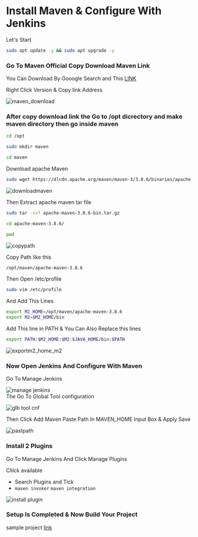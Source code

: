 # Install Maven & Configure With Jenkins
Let's Start 
```bash
sudo apt update -y && sudo apt upgrade -y
```
### Go To Maven Official Copy Download Maven Link 

You Can Download By Gooogle Search and This [LINK](https://maven.apache.org/download.cgi)  

Right Click Version & Copy link Address

![maven_download](https://github.com/ritikvirus/Jenkins/blob/main/images/download%20maven.png)  

### After copy download link the Go to /opt dicrectory and make maven directory then go inside maven  

```bash
cd /opt
```  
```bash
sudo mkdir maven
```
```bash
cd maven 
```
Download apache Maven  

```bash
sudo wget https://dlcdn.apache.org/maven/maven-3/3.8.6/binaries/apache-maven-3.8.6-bin.tar.gz
```  
![downloadmaven](https://github.com/ritikvirus/Jenkins/blob/main/images/wget%20maven.PNG)  

Then Extract apache maven tar file  

```bash
sudo tar -xvf apache-maven-3.8.6-bin.tar.gz
```
```bash
cd apache-maven-3.8.6/
```
```bash
pwd
```
![copypath](https://github.com/ritikvirus/Jenkins/blob/main/images/apache%20folder%20inside.PNG)  

Copy Path like this
```bash
/opt/maven/apache-maven-3.8.6
```
Then Open /etc/profile  

```bash
sudo vim /etc/profile
```
And Add This Lines 
```bash
export M2_HOME=/opt/maven/apache-maven-3.8.6
export M2=$M2_HOME/bin
```
Add This line in PATH & You Can Also Replace this lines
```bash
export PATH:$M2_HOME:$M2:$JAVA_HOME/bin:$PATH
```
![exportm2_home_m2](https://github.com/ritikvirus/Jenkins/blob/main/images/export%20m2_home%20and%20m2.PNG)  

### Now Open Jenkins And Configure With Maven

Go To Manage Jenkins  

![manage jenkins](https://github.com/ritikvirus/Jenkins/blob/main/images/Go%20to%20manage%20jenkins.PNG)  
The Go To Global Tool configuration  

![glb tool cnf](https://github.com/ritikvirus/Jenkins/blob/main/images/global%20tool%20configuration.PNG)  

Then Click Add Maven Paste Path In MAVEN_HOME Input Box & Apply Save  

![pastpath](https://github.com/ritikvirus/Jenkins/blob/main/images/setup%20maven%20path%20in%20maven%20home%20input%20box.PNG)

### Install 2 Plugins 
Go To Manage Jenkins And Click Manage Plugins  

Clilck available  

-  Search Plugins and Tick 
  - `maven invoker` `maven integration`  
 
 ![install plugin](https://github.com/ritikvirus/Jenkins/blob/main/images/plugins%20maven.PNG)  
 
 ### Setup Is Completed & Now Build Your Project
 sample project [link](https://github.com/ritikvirus/hello-world-maven.git)  
   
 
 
